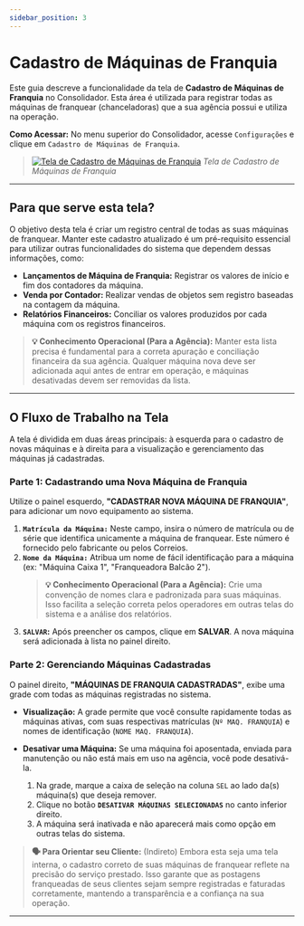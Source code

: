 ```yaml
---
sidebar_position: 3
---
```


# Cadastro de Máquinas de Franquia

Este guia descreve a funcionalidade da tela de **Cadastro de Máquinas de Franquia** no Consolidador. Esta área é utilizada para registrar todas as máquinas de franquear (chanceladoras) que a sua agência possui e utiliza na operação.

**Como Acessar:** No menu superior do Consolidador, acesse `Configurações` e clique em `Cadastro de Máquinas de Franquia`.

> [![Tela de Cadastro de Máquinas de Franquia](/img/cadastro_maquina_franquia/cadastro-maquina-franquia.png)](/img/cadastro_maquina_franquia/cadastro-maquina-franquia.png)
> *Tela de Cadastro de Máquinas de Franquia*

---

## Para que serve esta tela?

O objetivo desta tela é criar um registro central de todas as suas máquinas de franquear. Manter este cadastro atualizado é um pré-requisito essencial para utilizar outras funcionalidades do sistema que dependem dessas informações, como:

* **Lançamentos de Máquina de Franquia:** Registrar os valores de início e fim dos contadores da máquina.
* **Venda por Contador:** Realizar vendas de objetos sem registro baseadas na contagem da máquina.
* **Relatórios Financeiros:** Conciliar os valores produzidos por cada máquina com os registros financeiros.

> **💡 Conhecimento Operacional (Para a Agência):** Manter esta lista precisa é fundamental para a correta apuração e conciliação financeira da sua agência. Qualquer máquina nova deve ser adicionada aqui antes de entrar em operação, e máquinas desativadas devem ser removidas da lista.

---

## O Fluxo de Trabalho na Tela

A tela é dividida em duas áreas principais: à esquerda para o cadastro de novas máquinas e à direita para a visualização e gerenciamento das máquinas já cadastradas.

### Parte 1: Cadastrando uma Nova Máquina de Franquia

Utilize o painel esquerdo, **"CADASTRAR NOVA MÁQUINA DE FRANQUIA"**, para adicionar um novo equipamento ao sistema.

1.  **`Matrícula da Máquina:`** Neste campo, insira o número de matrícula ou de série que identifica unicamente a máquina de franquear. Este número é fornecido pelo fabricante ou pelos Correios.
2.  **`Nome da Máquina:`** Atribua um nome de fácil identificação para a máquina (ex: "Máquina Caixa 1", "Franqueadora Balcão 2").
    > **💡 Conhecimento Operacional (Para a Agência):** Crie uma convenção de nomes clara e padronizada para suas máquinas. Isso facilita a seleção correta pelos operadores em outras telas do sistema e a análise dos relatórios.
3.  **`SALVAR`:** Após preencher os campos, clique em **SALVAR**. A nova máquina será adicionada à lista no painel direito.

### Parte 2: Gerenciando Máquinas Cadastradas

O painel direito, **"MÁQUINAS DE FRANQUIA CADASTRADAS"**, exibe uma grade com todas as máquinas registradas no sistema.

* **Visualização:** A grade permite que você consulte rapidamente todas as máquinas ativas, com suas respectivas matrículas (`Nº MAQ. FRANQUIA`) e nomes de identificação (`NOME MAQ. FRANQUIA`).

* **Desativar uma Máquina:** Se uma máquina foi aposentada, enviada para manutenção ou não está mais em uso na agência, você pode desativá-la.
    1.  Na grade, marque a caixa de seleção na coluna `SEL` ao lado da(s) máquina(s) que deseja remover.
    2.  Clique no botão **`DESATIVAR MÁQUINAS SELECIONADAS`** no canto inferior direito.
    3.  A máquina será inativada e não aparecerá mais como opção em outras telas do sistema.

> **🗣️ Para Orientar seu Cliente:** (Indireto) Embora esta seja uma tela interna, o cadastro correto de suas máquinas de franquear reflete na precisão do serviço prestado. Isso garante que as postagens franqueadas de seus clientes sejam sempre registradas e faturadas corretamente, mantendo a transparência e a confiança na sua operação.

---
